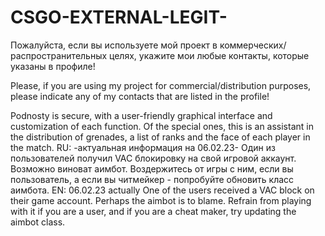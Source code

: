 # CSGO-EXTERNAL-LEGIT-

Пожалуйста, если вы используете мой проект в коммерческих/распространительных целях, укажите мои любые контакты, которые указаны в профиле! 

Please, if you are using my project for commercial/distribution purposes, please indicate any of my contacts that are listed in the profile!

Podnosty is secure, with a user-friendly graphical interface and customization of each function. Of the special ones, this is an assistant in the distribution of grenades, a list of ranks and the face of each player in the match.
RU:     -актуальная информация на 06.02.23-
    Один из пользователей получил VAC блокировку на свой игровой аккаунт. Возможно виноват аимбот. Воздержитесь от игры с ним, если вы пользователь, а если вы читмейкер - попробуйте обновить класс аимбота.
EN: 06.02.23 actually 
One of the users received a VAC block on their game account. Perhaps the aimbot is to blame. Refrain from playing with it if you are a user, and if you are a cheat maker, try updating the aimbot class.
